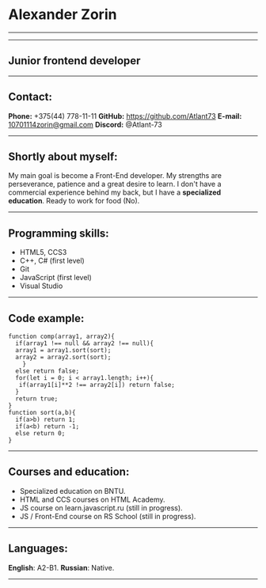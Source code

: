 
# Alexander Zorin
******
******
## Junior frontend developer
******
## Contact:
**Phone:** +375(44) 778-11-11
**GitHub:** https://github.com/Atlant73
**E-mail:** 10701114zorin@gmail.com
**Discord:** @Atlant-73
******
## Shortly about myself:
My main goal is become a Front-End developer. My strengths are perseverance, patience and a great desire to learn. I don't have a commercial experience behind my back, but I have a **specialized education**. Ready to work for food (No).
******
## Programming skills:
* HTML5, CCS3
* C++, C# (first level)
* Git
* JavaScript (first level)
* Visual Studio
******
## Code example:
```
function comp(array1, array2){
  if(array1 !== null && array2 !== null){
  array1 = array1.sort(sort);
  array2 = array2.sort(sort);
    }
  else return false;
  for(let i = 0; i < array1.length; i++){
   if(array1[i]**2 !== array2[i]) return false;
  }
  return true;
}
function sort(a,b){
  if(a>b) return 1;
  if(a<b) return -1;
  else return 0;
}
```
******
## Courses and education:
* Specialized education on BNTU.
* HTML and CCS courses on HTML Academy.
* JS course on learn.javascript.ru (still in progress).
* JS / Front-End course on RS School (still in progress).
******
## Languages:
**English**: A2-B1.
**Russian**: Native.
******